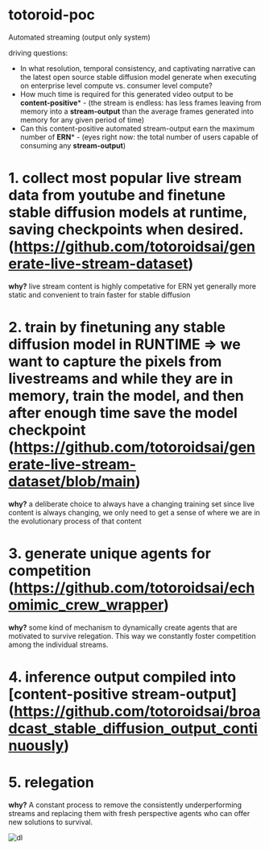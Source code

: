 # totoroid-poc
Automated streaming (output only system)

driving questions:
- In what resolution, temporal consistency, and captivating narrative can the latest open source stable diffusion model generate when executing on enterprise level compute vs. consumer level compute?
- How much time is required for this generated video output to be **content-positive*** - (the stream is endless: has less frames leaving from memory into a **stream-output** than the average frames generated into memory for any given period of time)
- Can this content-positive automated stream-output earn the maximum number of **ERN*** - (eyes right now: the total number of users capable of consuming any **stream-output**)

# 1. collect most popular live stream data from youtube and finetune stable diffusion models at runtime, saving checkpoints when desired. (https://github.com/totoroidsai/generate-live-stream-dataset)
   **why?** live stream content is highly competative for ERN yet generally more static and convenient to train faster for stable diffusion
   
# 2. train by finetuning any stable diffusion model in RUNTIME => we want to capture the pixels from livestreams and while they are in memory, train the model, and then after enough time save the model checkpoint (https://github.com/totoroidsai/generate-live-stream-dataset/blob/main)
   **why?** a deliberate choice to always have a changing training set since live content is always changing, we only need to get a sense of where we are in the evolutionary process of that content

# 3. generate unique agents for competition (https://github.com/totoroidsai/echomimic_crew_wrapper)
   **why?** some kind of mechanism to dynamically create agents that are motivated to survive relegation. This way we constantly foster competition among the individual streams.

# 4. inference output compiled into [content-positive stream-output] (https://github.com/totoroidsai/broadcast_stable_diffusion_output_continuously)

# 5. relegation
  **why?** A constant process to remove the consistently underperforming streams and replacing them with fresh perspective agents who can offer new solutions to survival.



![dl](https://github.com/user-attachments/assets/ad779774-7fac-4293-8b9b-66a541341465)

